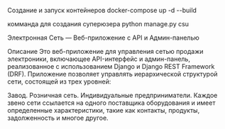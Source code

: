 Создание и запуск контейнеров docker-compose up -d --build

комманда для создания суперюзера
python manage.py csu

Электронная Сеть — Веб-приложение с API и Админ-панелью

Описание
Это веб-приложение для управления сетью продажи электроники, включающее API-интерфейс и админ-панель, реализованное с использованием Django и Django REST Framework (DRF). Приложение позволяет управлять иерархической структурой сети, состоящей из трех уровней:

Завод.
Розничная сеть.
Индивидуальные предприниматели.
Каждое звено сети ссылается на одного поставщика оборудования и имеет определенные характеристики, такие как контакты, продукты, задолженность и многое другое.